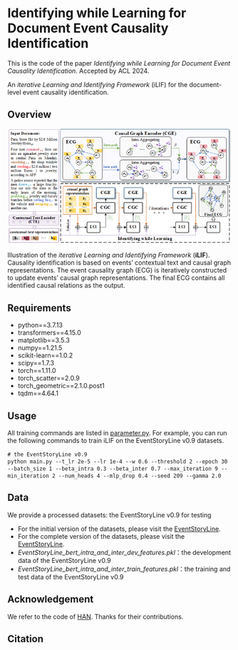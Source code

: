 # Identifying while Learning for Document Event Causality Identification

This is the code of the paper *Identifying while Learning for Document Event Causality Identification*. Accepted by ACL 2024.

An *iterative Learning and Identifying Framework* (iLIF) for the document-level event causality identification.

## Overview

![iLIF](./figs/model.png)

Illustration of the *iterative Learning and Identifying Framework* (**iLIF**). Causality identification is based on events’ contextual text and causal graph representations. The event causality graph (ECG) is iteratively constructed to update events’ causal graph representations. The final ECG contains all identified causal relations as the output.

## Requirements

- python==3.7.13
- transformers==4.15.0
- matplotlib==3.5.3
- numpy==1.21.5
- scikit-learn==1.0.2
- scipy==1.7.3
- torch==1.11.0
- torch_scatter==2.0.9
- torch_geometric==2.1.0.post1
- tqdm==4.64.1

## Usage

All training commands are listed in [parameter.py](https://github.com/LchengC/iLIF/blob/master/parameter.py). For example, you can run the following commands to train iLIF on the EventStoryLine v0.9 datasets.

```
# the EventStoryLine v0.9
python main.py --t_lr 2e-5 --lr 1e-4 --w 0.6 --threshold 2 --epoch 30 --batch_size 1 --beta_intra 0.3 --beta_inter 0.7 --max_iteration 9 --min_iteration 2 --num_heads 4 --mlp_drop 0.4 --seed 209 --gamma 2.0
```

## Data

We provide a processed datasets: the EventStoryLine v0.9 for testing

- For the initial version of the datasets, please visit the [EventStoryLine](https://github.com/cltl/EventStoryLine/).
- For the complete version of the datasets, please visit the [EventStoryLine](https://github.com/tommasoc80/EventStoryLine/).
- *EventStoryLine_bert_intra_and_inter_dev_features.pkl*：the development data of the EventStoryLine v0.9
- *EventStoryLine_bert_intra_and_inter_train_features.pkl*：the training and test data of the EventStoryLine v0.9

## Acknowledgement

We refer to the code of [HAN](https://github.com/Jhy1993/HAN). Thanks for their contributions.

## Citation
